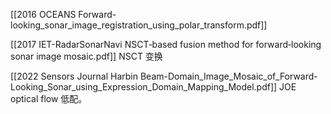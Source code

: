[[2016 OCEANS Forward-looking_sonar_image_registration_using_polar_transform.pdf]]


[[2017 IET-RadarSonarNavi NSCT‐based fusion method for forward‐looking sonar image mosaic.pdf]]
NSCT 变换

[[2022 Sensors Journal Harbin Beam-Domain_Image_Mosaic_of_Forward-Looking_Sonar_using_Expression_Domain_Mapping_Model.pdf]]
JOE optical flow 低配。